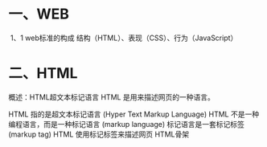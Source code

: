 # 一、WEB

​	1、1 web标准的构成  结构（HTML）、表现（CSS）、行为（JavaScript）


# 二、HTML

​概述：HTML超文本标记语言
HTML 是用来描述网页的一种语言。

HTML 指的是超文本标记语言 (Hyper Text Markup Language)
HTML 不是一种编程语言，而是一种标记语言 (markup language)
标记语言是一套标记标签 (markup tag)
HTML 使用标记标签来描述网页
HTML骨架





























































